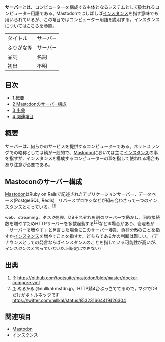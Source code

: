 <div>

**サーバー**とは、コンピューターを構成する主体となるシステムとして扱われるコンピューター用語である。Mastodonではしばしば[インスタンス](/%E3%82%A4%E3%83%B3%E3%82%B9%E3%82%BF%E3%83%B3%E3%82%B9 "インスタンス")を指す意味でも用いられているが、この項目ではコンピューター用語を説明する。インスタンスについては[こちら](/%E3%82%A4%E3%83%B3%E3%82%B9%E3%82%BF%E3%83%B3%E3%82%B9 "インスタンス")を参照。

|            |          |
|------------|----------|
| タイトル   | サーバー |
| ふりがな等 | サーバー |
| 品詞       | 名詞     |
| 初出       | 不明     |

  

  

<div>

<div lang="ja" dir="ltr">

## 目次

</div>

-   [1 概要](#.E6.A6.82.E8.A6.81)
-   [2 Mastodonのサーバー構成](#Mastodon.E3.81.AE.E3.82.B5.E3.83.BC.E3.83.90.E3.83.BC.E6.A7.8B.E6.88.90)
-   [3 出典](#.E5.87.BA.E5.85.B8)
-   [4 関連項目](#.E9.96.A2.E9.80.A3.E9.A0.85.E7.9B.AE)

</div>

## 概要

サーバーは、何らかのサービスを提供するコンピューターである。ネットスラングでの略称としては鯖が一般的で、[Mastodon](/Mastodon "Mastodon")においては主に[インスタンス](/%E3%82%A4%E3%83%B3%E3%82%B9%E3%82%BF%E3%83%B3%E3%82%B9 "インスタンス")の事を指すが、インスタンスを構成するコンピューターの事を指して使われる場合もあり注意が必要である。

## Mastodonのサーバー構成

[Mastodon](/Mastodon "Mastodon")はRuby on Railsで記述されたアプリケーションサーバー、データベース(PostgreSQL, Redis)、リバースプロキシなどが組み合わさって一つのインスタンスとなっている。<sup>[\[1\]](#cite_note-1)</sup>

web、streaming、タスク処理、DBそれぞれを別のサーバーで動かし、同時接続数を増やすためHTTPサーバーを多数起動する<sup>[\[2\]](#cite_note-2)</sup>などの場合があり、管理者が「サーバーを増やす」と発言した場合にこのサーバー増強、負荷分散のことを指すか[インスタンス](/%E3%82%A4%E3%83%B3%E3%82%B9%E3%82%BF%E3%83%B3%E3%82%B9 "インスタンス")を増やすことを指すか、どちらであるかの判断は難しい。 (アナウンスとしての発言ならばインスタンスのことを指している可能性が高いが、インスタンスと言っていない以上断定はできない)

## 出典

<div>

1.  [↑](#cite_ref-1) <a href="https://github.com/tootsuite/mastodon/blob/master/docker-compose.yml" rel="nofollow">https://github.com/tootsuite/mastodon/blob/master/docker-compose.yml</a>
2.  [↑](#cite_ref-2) ぬるかる‏ @nullkal: mstdn.jp，HTTP鯖4台ぶっ立ててるので，マジでDBだけがボトルネックです <a href="https://twitter.com/nullkal/status/853231664419426304" rel="nofollow">https://twitter.com/nullkal/status/853231664419426304</a>

</div>

## 関連項目

-   [Mastodon](/Mastodon "Mastodon")
-   [インスタンス](/%E3%82%A4%E3%83%B3%E3%82%B9%E3%82%BF%E3%83%B3%E3%82%B9 "インスタンス")

</div>
